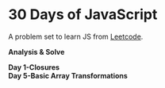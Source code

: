 # 30 Days of JavaScript

A problem set to learn JS from [Leetcode](https://leetcode.com/studyplan/30-days-of-javascript/ "LeetCode LLC, doing business as LeetCode, is an online platform for coding interview preparation.").

**Analysis & Solve**

**Day 1-Closures** <br>
**Day 5-Basic Array Transformations**
